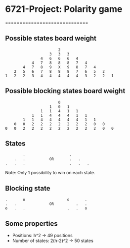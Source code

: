 # 6721-Project: Polarity game
=============================

Possible states board weight
----------------------------

                            2
                        3   3   3
                    4   6   6   6   4
                4   7   8   8   8   7   4
            4   7   8   9   X   9   8   7   4
        2   5   6   7   8   8   8   7   6   5   2
    1   2   2   3   4   4   4   4   4   3   2   2   1


Possible blocking states board weight
-------------------------------------

                            0
                        1   0   1
                    1   1   4   1   1
                1   1   4   4   4   1   1
            1   1   4   4   4   4   4   1   1
        0   0   2   2   2   2   2   2   2   0   0
    0   0   2   2   2   2   2   2   2   2   2   0   0



States
------

            .                    .
        .   .           OR       .   .
    .   .   .                    .   .   .

Note: Only 1 possibility to win on each state.


Blocking state
--------------

    .       o                   o       .
    .   .               OR          .   .
    o   .   .                   .   .   o


Some properties
--------------------------------

* Positions: h^2                          -> 49 positions
* Number of states: 2(h-2)^2              -> 50 states



